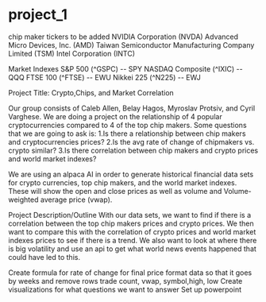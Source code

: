 # project_1



chip maker tickers to be added
NVIDIA Corporation (NVDA)
Advanced Micro Devices, Inc. (AMD)
Taiwan Semiconductor Manufacturing Company Limited (TSM)
Intel Corporation (INTC)

Market Indexes
S&P 500 (^GSPC) -- SPY 
NASDAQ Composite (^IXIC) -- QQQ 
FTSE 100 (^FTSE) -- EWU
Nikkei 225 (^N225) -- EWJ



Project Title: Crypto,Chips, and Market Correlation

Our group consists of Caleb Allen, Belay Hagos, Myroslav Protsiv, and Cyril Varghese. We are doing a project on the relationship of 4 popular cryptocurrencies compared to 4 of the top chip makers. Some questions that we are going to ask is: 
1.Is there a relationship between chip makers and cryptocurrencies prices?
2.Is the avg rate of change of chipmakers vs. crypto similar?
3.Is there correlation between chip makers and crypto prices and world market indexes?

We are using an alpaca AI in order to generate historical financial data sets for crypto currencies, top chip makers, and the world market indexes. These will show the open and close prices as well as volume and Volume-weighted average price (vwap). 

Project Description/Outline
With our data sets, we want to find if there is a correlation between the top chip makers prices and crypto prices. We then want to compare this with the correlation of crypto prices and world market indexes prices to see if there is a trend. We also want to look at where there is big volatility and use an api to get what world news events happened that could have led to this. 


Create formula for rate of change for final price
format data so that it goes by weeks and remove rows trade count, vwap, symbol,high, low
 Create visualizations for what questions we want to answer
Set up powerpoint
